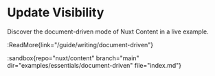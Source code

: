 # Update Visibility

Discover the document-driven mode of Nuxt Content in a live example.

:ReadMore{link="/guide/writing/document-driven"}

:sandbox{repo="nuxt/content" branch="main" dir="examples/essentials/document-driven" file="index.md"}
